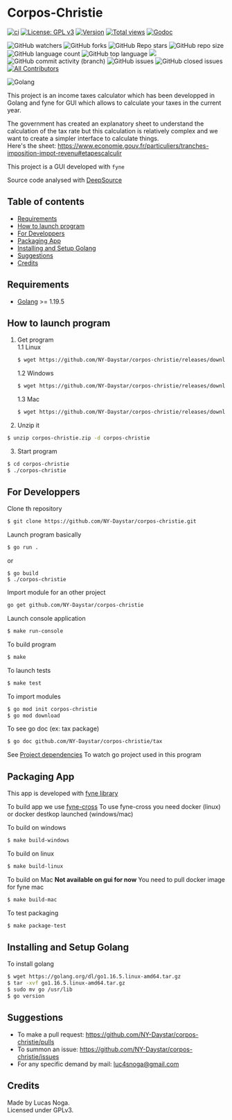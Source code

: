 # Corpos-Christie

[![ci](https://github.com/NY-Daystar/corpos-christie/actions/workflows/go.yml/badge.svg?branch=master)](https://github.com/NY-Daystar/corpos-christie/actions)
[![License: GPL v3](https://img.shields.io/badge/License-GPLv3-blue.svg)](https://www.gnu.org/licenses/gpl-3.0)
[![Version](https://img.shields.io/github/tag/LucasNoga/corpos-christie.svg)](https://github.com/NY-Daystar/corpos-christie/releases)
[![Total views](https://img.shields.io/sourcegraph/rrc/github.com/NY-Daystar/corpos-christie.svg)](https://sourcegraph.com/github.com/NY-Daystar/corpos-christie)
[![Godoc](https://godoc.org/github.com/NY-Daystar/corpos-christie?status.svg)](https://godoc.org/github.com/NY-Daystar/corpos-christie)

![GitHub watchers](https://img.shields.io/github/watchers/ny-daystar/corpos-christie)
![GitHub forks](https://img.shields.io/github/forks/ny-daystar/corpos-christie)
![GitHub Repo stars](https://img.shields.io/github/stars/ny-daystar/corpos-christie)
![GitHub repo size](https://img.shields.io/github/repo-size/ny-daystar/corpos-christie)
![GitHub language count](https://img.shields.io/github/languages/count/ny-daystar/corpos-christie)
![GitHub top language](https://img.shields.io/github/languages/top/ny-daystar/corpos-christie) <a href="https://codeclimate.com/github/ny-daystar/corpos-christie/maintainability"><img src="https://api.codeclimate.com/v1/badges/715c6f3ffb08de5ca621/maintainability" /></a>  
![GitHub commit activity (branch)](https://img.shields.io/github/commit-activity/m/ny-daystar/corpos-christie/main)
![GitHub issues](https://img.shields.io/github/issues/ny-daystar/corpos-christie)
![GitHub closed issues](https://img.shields.io/github/issues-closed-raw/ny-daystar/corpos-christie)
[![All Contributors](https://img.shields.io/badge/all_contributors-1-blue.svg?style=circular)](#contributors)

![Golang](https://img.shields.io/badge/logo-javascript-blue?logo=javascript&color=a5a5a5&logoColor=e5e5e5)

This project is an income taxes calculator
which has been developped in Golang and fyne for GUI which allows to calculate your taxes in the current year.

The government has created an explanatory sheet to understand the calculation of the tax rate but this calculation is relatively complex and we want to create a simpler interface to calculate things.  
Here's the sheet: https://www.economie.gouv.fr/particuliers/tranches-imposition-impot-revenu#etapescalculir

This project is a GUI developed with `fyne`

Source code analysed with [DeepSource](https://deepsource.com/)

## Table of contents

-   [Requirements](#requirements)
-   [How to launch program](#how-to-launch-program)
-   [For Developpers](#for-developpers)
-   [Packaging App](#packaging-app)
-   [Installing and Setup Golang](#installing-and-setup-golang)
-   [Suggestions](#suggestions)
-   [Credits](#credits)

## Requirements

-   [Golang](https://golang.org/dl/) >= 1.19.5

## How to launch program

1. Get program  
   1.1 Linux

    ```bash
    $ wget https://github.com/NY-Daystar/corpos-christie/releases/download/v1.1.0/linux-corpos-christie-1.1.0.zip -O corpos-christie.zip
    ```

    1.2 Windows

    ```bash
    $ wget https://github.com/NY-Daystar/corpos-christie/releases/download/v1.1.0/windows-corpos-christie-1.1.0.zip -O corpos-christie.zip
    ```

    1.3 Mac

    ```bash
    $ wget https://github.com/NY-Daystar/corpos-christie/releases/download/v1.1.0/mac-corpos-christie-1.1.0.zip -O corpos-christie.zip
    ```

2. Unzip it

```bash
$ unzip corpos-christie.zip -d corpos-christie
```

3. Start program

```bash
$ cd corpos-christie
$ ./corpos-christie
```

## For Developpers

Clone th repository

```bash
$ git clone https://github.com/NY-Daystar/corpos-christie.git
```

Launch program basically

```bash
$ go run .
```

or

```
$ go build
$ ./corpos-christie
```

Import module for an other project

```bash
go get github.com/NY-Daystar/corpos-christie
```

Launch console application

```bash
$ make run-console
```

To build program

```bash
$ make
```

To launch tests

```bash
$ make test
```

To import modules

```bash
$ go mod init corpos-christie
$ go mod download
```

To see go doc (ex: tax package)

```bash
$ go doc github.com/NY-Daystar/corpos-christie/tax
```

See [Project dependencies](https://deps.dev/go/github.com/NY-Daystar/corpos-christie) To watch go project used in this program

## Packaging App

This app is developed with [fyne library](https://fyne.io/)

To build app we use [fyne-cross](https://github.com/fyne-io/fyne-cross)
To use fyne-cross you need docker (linux) or docker destkop launched (windows/mac)

To build on windows

```bash
$ make build-windows
```

To build on linux

```bash
$ make build-linux
```

To build on Mac **Not available on gui for now**
You need to pull docker image for fyne mac

```bash
$ make build-mac
```

To test packaging

```bash
$ make package-test
```

## Installing and Setup Golang

To install golang

```bash
$ wget https://golang.org/dl/go1.16.5.linux-amd64.tar.gz
$ tar -xvf go1.16.5.linux-amd64.tar.gz
$ sudo mv go /usr/lib
$ go version
```

## Suggestions

-   To make a pull request: https://github.com/NY-Daystar/corpos-christie/pulls
-   To summon an issue: https://github.com/NY-Daystar/corpos-christie/issues
-   For any specific demand by mail: luc4snoga@gmail.com

## Credits

Made by Lucas Noga.  
Licensed under GPLv3.
